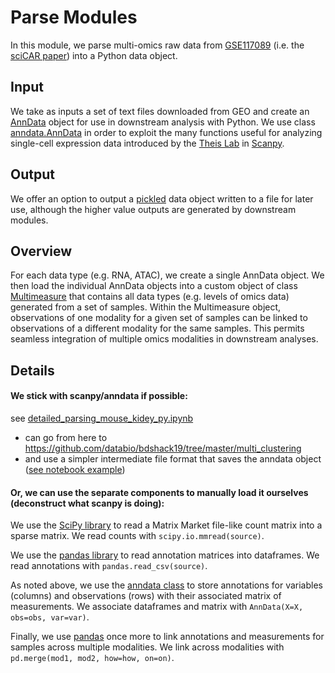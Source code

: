 # Parse Modules

In this module, we parse multi-omics raw data from [GSE117089](https://www.ncbi.nlm.nih.gov/geo/query/acc.cgi?acc=GSE117089) (i.e. the [sciCAR paper](http://science.sciencemag.org/content/361/6409/1380)) into a Python data object.

## Input

We take as inputs a set of text files downloaded from GEO and create an [AnnData](https://anndata.readthedocs.io/en/latest/) object for use in downstream analysis with Python. We use class [anndata.AnnData](https://anndata.readthedocs.io/en/latest/anndata.AnnData.html#anndata.AnnData) in order to exploit the many functions useful for analyzing single-cell expression data introduced by the [Theis Lab](https://github.com/theislab) in [Scanpy](https://scanpy.readthedocs.io/en/stable/).

## Output

We offer an option to output a [pickled](https://docs.python.org/3/library/pickle.html#module-pickle) data object written to a file for later use, although the higher value outputs are generated by downstream modules.

## Overview

For each data type (e.g. RNA, ATAC), we create a single AnnData object. We then load the individual AnnData objects into a custom object of class [Multimeasure](../../../blob/master/mixsc/multimeasure.py) that contains all data types (e.g. levels of omics data) generated from a set of samples. Within the Multimeasure object, observations of one modality for a given set of samples can be linked to observations of a different modality for the same samples. This permits seamless integration of multiple omics modalities in downstream analyses.

## Details

#### We stick with scanpy/anndata if possible: 
see [detailed_parsing_mouse_kidey_py.ipynb](./detailed_parsing_mouse_kidey_py.ipynb)
 - can go from here to https://github.com/databio/bdshack19/tree/master/multi_clustering
 - and use a simpler intermediate file format that saves the anndata object ([see notebook example](https://github.com/databio/bdshack19/blob/master/multi_clustering/Read%20or%20Write%20anndata.ipynb))


#### Or, we can use the separate components to manually load it ourselves (deconstruct what scanpy is doing):
We use the [SciPy library](https://www.scipy.org/scipylib/index.html) to read a Matrix Market file-like count matrix into a sparse matrix. We read counts with `scipy.io.mmread(source)`.

We use the [pandas library](http://pandas.pydata.org/) to read annotation matrices into dataframes. We read annotations with `pandas.read_csv(source)`.

As noted above, we use the [anndata class](https://anndata.readthedocs.io/en/latest/anndata.AnnData.html#anndata.AnnData) to store annotations for variables (columns) and observations (rows) with their associated matrix of measurements. We associate dataframes and matrix with `AnnData(X=X, obs=obs, var=var)`.

Finally, we use [pandas](http://pandas.pydata.org/) once more to link annotations and measurements for samples across multiple modalities. We link across modalities with `pd.merge(mod1, mod2, how=how, on=on)`.

